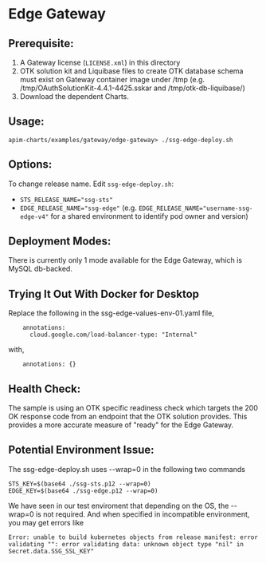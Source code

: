 # Edge Gateway

## Prerequisite:
1. A Gateway license (`LICENSE.xml`) in this directory
2. OTK solution kit and Liquibase files to create OTK database schema must exist on Gateway container image under /tmp (e.g. /tmp/OAuthSolutionKit-4.4.1-4425.sskar and /tmp/otk-db-liquibase/)
3. Download the dependent Charts.

## Usage:
`apim-charts/examples/gateway/edge-gateway> ./ssg-edge-deploy.sh`

## Options:
To change release name. Edit `ssg-edge-deploy.sh`:
 - `STS_RELEASE_NAME="ssg-sts"`
 - `EDGE_RELEASE_NAME="ssg-edge"` (e.g. `EDGE_RELEASE_NAME="username-ssg-edge-v4"` for a shared environment to identify pod owner and version)

## Deployment Modes:
There is currently only 1 mode available for the Edge Gateway, which is MySQL db-backed.

## Trying It Out With Docker for Desktop
Replace the following in the ssg-edge-values-env-01.yaml file,
```
    annotations:
      cloud.google.com/load-balancer-type: "Internal"
```
with,
```
    annotations: {}
```

## Health Check:
The sample is using an OTK specific readiness check which targets the 200 OK response code
from an endpoint that the OTK solution provides. This provides a more accurate measure of 
"ready" for the Edge Gateway.

## Potential Environment Issue:
The ssg-edge-deploy.sh uses --wrap=0 in the following two commands
```
STS_KEY=$(base64 ./ssg-sts.p12 --wrap=0)
EDGE_KEY=$(base64 ./ssg-edge.p12 --wrap=0)
```
We have seen in our test enviroment that depending on the OS, the --wrap=0 is not required. 
And when specified in incompatible environment, you may get errors like 
```
Error: unable to build kubernetes objects from release manifest: error validating "": error validating data: unknown object type "nil" in Secret.data.SSG_SSL_KEY"
```